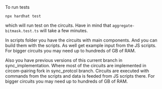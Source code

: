 To run tests

```
npx hardhat test
```

which will run test on the circuits. Have in mind that `aggregate-bitmask.test.ts` will take a few minutes.

In scripts folder you have the circuits with main components. And you can build them with the scripts. As well get example input from the JS scripts. For bigger circuits you may need up to hundreds of GB of RAM.


Also you have previous versions of this current branch in sync_implementation. Where most of the circuits are implemented in circom-pairing fork in sync_protcol branch.
Circuits are executed with commands from the scripts and data is feeded from JS scripts there.
For bigger circuits you may need up to hundreds of GB of RAM.
